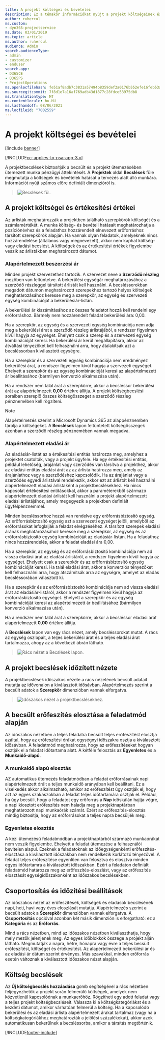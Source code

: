 ```yaml
---
title: A projekt költségei és bevételei
description: Ez a témakör információkat nyújt a projekt költségeinek és bevételeinek megbecsléséről.
author: ruhercul
ms.custom:
- dyn365-projectservice
ms.date: 03/01/2019
ms.topic: article
ms.author: ruhercul
audience: Admin
search.audienceType:
- admin
- customizer
- enduser
search.app:
- D365CE
- D365PS
- ProjectOperations
ms.openlocfilehash: fe51af8adb7c3831a57494b8359def2a0176b552efe16feb53a2a265f5ffcb0c
ms.sourcegitcommit: 7f8d1e7a16af769adb43d1877c28fdce53975db8
ms.translationtype: MT
ms.contentlocale: hu-HU
ms.lasthandoff: 08/06/2021
ms.locfileid: "7002559"
---
```

# <a name="project-costs-and-revenue"></a>A projekt költségei és bevételei

[!include [banner](../includes/psa-now-project-operations.md)]

[!INCLUDE[cc-applies-to-psa-app-3.x](../includes/cc-applies-to-psa-app-3x.md)]

A projektbecslések biztosítják a becsült és a projekt ütemezésében ütemezett munka pénzügyi áttekintését. A **Projektek** oldal **Becslések** füle megmutatja a költségek és bevételek hatását a tervezés alatt álló munkára. Információt nyújt számos előre definiált dimenzióról is. 

> ![Becslések fül.](media/project-5.png)

## <a name="cost-and-sales-values-of-the-project"></a>A projekt költségei és értékesítési értékei

Az árlisták meghatározzák a projektben található szerepkörök költségét és a számlamértékét. A munka költség- és bevételi hatásait meghatározhatja a pozíciónévhez és a feladathoz hozzárendelt elnevezett erőforráshoz társított szerepkörök alapján. Ha vannak olyan feladatok, amelyeknek nincs hozzárendelése (általános vagy megnevezett), akkor nem kaphat költség- vagy eladási becslést. A költségek és az értékesítési értékek figyelembe veszik az árlistákban meghatározott dátumot.

### <a name="default-cost-price"></a>Alapértelmezett beszerzési ár  

Minden projekt szervezethez tartozik. A szervezet neve a **Szerződő részleg** mezőben van feltüntetve. A bekerülési egységár meghatározásához a szerződő részleggel társított árlistát kell használni. A becsléssorokban megadott dátumon meghatározott szerepekhez tartozó helyes költségek meghatározásához keresse meg a szerepkör, az egység és szervezeti egység kombinációját a bekerülésiár-listán. 

A bekerülési ár kiszámításához az összes feladatot hozzá kell rendelni egy erőforráshoz. Bármely nem hozzárendelt feladat bekerülési ára: 0,00.

Ha a szerepkör, az egység és a szervezeti egység kombinációja nem adja meg a bekerülési árat a szerződő részleg árlistájából, a rendszer figyelmen kívül hagyja az egységet. Ehelyett csak a szerep és a szervezeti egység kombinációját keresi. Ha bekerülési ár kerül megállapításra, akkor az átváltási tényezőket kell felhasználni arra, hogy átalakítsák azt a becsléssorban kiválasztott egységre.

Ha a szerepkör és a szervezeti egység kombinációja nem eredményez bekerülési árat, a rendszer figyelmen kívül hagyja a szervezeti egységet. Ehelyett a szerepkör és az egység kombinációját keresi az alapértelmezett ár beállításához (bármilyen konverzió alkalmazása után).

Ha a rendszer nem talál árat a szerepkörre, akkor a becsléssor bekerülési árát az alapértelmezett **0,00** értékre állítja. A projekt költségbecslési soraiban szereplő összes költségösszeget a szerződő részleg pénznemében kell rögzíteni.

> [!NOTE]
> Alapértelmezés szerint a Microsoft Dynamics 365 az alappénznemben tárolja a költségeket. A **Becslések** lapon feltüntetett költségösszegek azonban a szerződő részleg pénznemében vannak megadva.  

### <a name="default-sales-price"></a>Alapértelmezett eladási ár 

Az eladásiár-listát az a értékesítési entitás határozza meg, amelyhez a projektet csatolták, vagy a projekt ügyfele. Ha egy értékesítési entitás, például lehetőség, árajánlat vagy szerződés van társítva a projekthez, akkor az eladási entitás eladási árát az az árlista határozza meg, amely az árajánlathoz vagy a szerződéshez kapcsolódik. Ha az árajánlat vagy a szerződés egyedi árlistával rendelkezik, akkor ezt az árlistát kell használni alapértelmezett eladási árlistaként a projektbecslésekhez. Ha nincs kapcsolat értékesítési entitásokkal, akkor a paraméterekből származó alapértelmezett eladási árlistát kell használni a projekt alapértelmezett eladási árlistájához, amely megegyezik a projektben definiált ügyfélpénznemmel.

Minden becsléssorhoz hozzá van rendelve egy erőforrásbiztosító egység. Az erőforrásbiztosító egység azt a szervezeti egységet jelöli, amelyből az erőforrásokat lefoglalják a feladat elvégzéséhez. A társított szerepek eladási árának meghatározásához keresse meg a szerepkör, az egység és az erőforrásbiztosító egység kombinációját az eladásiár-listán. Ha a feladathoz nincs hozzárendelés, akkor a feladat eladási ára 0,00.

Ha a szerepkör, az egység és az erőforrásbiztosító kombinációja nem ad vissza eladási árat az eladási árlistáról, a rendszer figyelmen kívül hagyja az egységet. Ehelyett csak a szerepkör és az erőforrásbiztosító egység kombinációját keresi. Ha talál eladási árat, akkor a konverziós tényezőket kell felhasználni arra, hogy átszámítsák arra az egységre, amelyet az eladás becsléssorában választott ki. 

Ha a szerepkör és az erőforrásbiztosító kombinációja nem ad vissza eladási árat az eladásiár-listáról, akkor a rendszer figyelmen kívül hagyja az erőforrásbiztosító egységet. Ehelyett a szerepkör és az egység kombinációját keresi az alapértelmezett ár beállításához (bármilyen konverzió alkalmazása után).

Ha a rendszer nem talál árat a szerepkörre, akkor a becsléssor eladási árát alapértelmezett **0,00** értékre állítja.

A **Becslések** lapon van egy rács nézet, amely becsléssorokat mutat. A rács az egység oszlopait, a teljes bekerülési árat és a teljes eladási árat tartalmazza, ahogy az a következő ábrán látható. 

> ![Rács nézet a Becslések lapon.](media/project-6.png)

## <a name="time-phased-view-of-project-estimates"></a>A projekt becslések időzített nézete

A projektbecslések időszakos nézete a rács nézetének becsült adatait mutatja az idővonalon a kiválasztott idősávban. Alapértelmezés szerint a becsült adatok a **Szerepkör** dimenzióban vannak elforgatva.

> ![Időszakos nézet a projektbecslésekhez.](media/project-7.png)

## <a name="allocating-estimated-effort-based-on-the-task-mode"></a>A becsült erőfeszítés elosztása a feladatmód alapján

Az időszakos nézetben a teljes feladatra becsült teljes erőfeszítést elosztja azáltal, hogy az erőfeszítési órákat egységnyi időszakra osztja a kiválasztott idősávban. A feladatmód meghatározza, hogy az erőfeszítéseket hogyan osztják el a feladat időtartama alatt. A kétféle felosztás az **Egyenletes** és a **Munkaidő-alapú**.

### <a name="work-hours-based-allocation"></a>A munkaidő alapú elosztás
 
AZ automatikus ütemezés feladatmódban a feladat erőforrásainak napi alapértelmezett óráit a teljes munkaidő arányában kell beállítani. Ez a viselkedés akkor alkalmazható, amikor az erőfeszítést úgy osztják el, hogy azt az egyes szakaszokban a feladat teljes időtartamára osztják el. Például, ha úgy becsüli, hogy a feladatot egy erőforrás a **Nap** időskálán hajtja végre, a napi kiosztott erőfeszítés nem haladja meg a projektnaptárban meghatározott napi munkaórák számát. Ezért az erőfeszítés-elosztás mindig biztosítja, hogy az erőforrásokat a teljes napra becsüljék meg.

### <a name="even-allocation"></a>Egyenletes elosztás

A kézi ütemezésű feladatmódban a projektnaptárból származó munkaórákat nem veszik figyelembe. Ehelyett a feladat ütemezése a felhasználói bevitelen alapul. Ezeknek a feladatoknak az időegységenkénti erőfeszítés-elosztása a kiválasztott időszakban nem rendelkezik korlátozó tényezővel. A feladat teljes erőfeszítése egyenlően van felosztva és elosztva minden egyes időtartamra a kiválasztott időszakban. Ezért a feladaton definiált feladatmód határozza meg az erőfeszítés-eloszlást, vagy az erőfeszítés elosztását egységidőszakonként az időszakos becslésekben.

## <a name="grouping-and-time-phasing-options"></a>Csoportosítás és időzítési beállítások

Az időszakos nézet az erőfeszítések, költségek és eladások becslésének napi, heti, havi vagy éves eloszlását mutatja. Alapértelmezés szerint a becsült adatok a **Szerepkör** dimenzióban vannak elforgatva. A **Csoportosítás** opcióval azonban két másik dimenzión is elforgatható: ez a **Kategória** és az **Erőforrás**.

Mind a rács nézetben, mind az időszakos nézetben kiválaszthatja, hogy mely mezők jelenjenek meg. Az egyes időblokkok összege a projekt alján látható. Megmutatják a napra, hétre, hónapra vagy évre a teljes becsült erőfeszítést, költséget és értékesítést. Az alapértelmezett bekerülési ár és az eladási ár dátum szerint érvényes. Más szavakkal, minden erőforrás esetén változnak a kiválasztott időszakos nézet alapján.

## <a name="expense-estimates"></a>Költség becslések

Az **Új költségbecslés hozzáadása** gomb segítségével a rács nézetben feljegyezhetők a projekt során felmerülő költségek, amelyek nem közvetlenül kapcsolódnak a munkaerőhöz. Rögzítheti egy adott feladat vagy a teljes projekt költségbecsléseit. Válassza ki a költségkategóriákat és a kezdeti dátumot, amikor várhatóan felmerül a költség. Ha a kapcsolódó bekerülési és az eladási árlista alapértelmezett árakat tartalmaz (vagy ha a költségkategóriákhoz meghatározták a jelölési százalékokat), akkor azok automatikusan bekerülnek a becsléssorba, amikor a társítás megtörténik.


[!INCLUDE[footer-include](../includes/footer-banner.md)]
